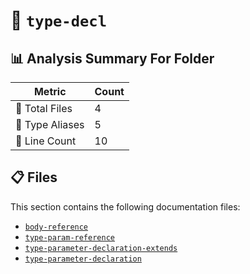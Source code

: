 # 📁 `type-decl`

## 📊 Analysis Summary For Folder

| Metric | Count |
|--------|-------|
| 📁 Total Files | 4 |
| 📑 Type Aliases | 5 |
| 🔢 Line Count | 10 |


## 📋 Files

This section contains the following documentation files:

- [`body-reference`](./body-reference.md)
- [`type-param-reference`](./type-param-reference.md)
- [`type-parameter-declaration-extends`](./type-parameter-declaration-extends.md)
- [`type-parameter-declaration`](./type-parameter-declaration.md)